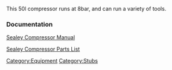 This 50l compressor runs at 8bar, and can run a variety of tools.

### Documentation

[Sealey Compressor Manual](file:SealeyCompressorManual.pdf "wikilink")

[Sealey Compressor Parts
List](file:SealeyCompressorPartsList.pdf "wikilink")

[Category:Equipment](Category:Equipment "wikilink")
[Category:Stubs](Category:Stubs "wikilink")
